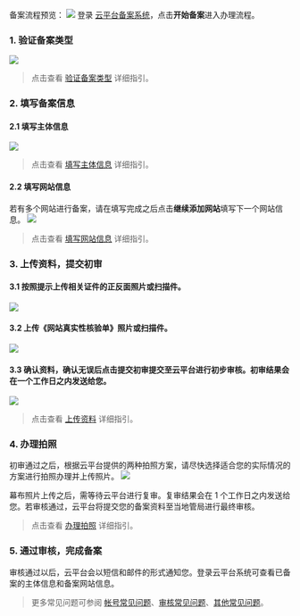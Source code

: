 
备案流程预览：
![](https://mc.qcloudimg.com/static/img/63c6b49b6c53d9cf9ff4f155d7c24971/bb.jpg)
登录 [云平台备案系统](http://tce.fsphere.cn/product/ba)，点击**开始备案**进入办理流程。

### 1. 验证备案类型  
![](http://i.imgur.com/GFpvnkl.png)

>点击查看 [验证备案类型](http://tce.fsphere.cn/document/product/243/9544) 详细指引。

### 2. 填写备案信息
#### 2.1 填写主体信息 
![](http://i.imgur.com/lxTRmT5.jpg)

>点击查看 [填写主体信息](http://tce.fsphere.cn/document/product/243/9546) 详细指引。

#### 2.2 填写网站信息 
若有多个网站进行备案，请在填写完成之后点击**继续添加网站**填写下一个网站信息。
![](http://i.imgur.com/za5Hbas.jpg)

>点击查看 [填写网站信息](http://tce.fsphere.cn/document/product/243/9547) 详细指引。

### 3. 上传资料，提交初审 

#### 3.1 按照提示上传相关证件的正反面照片或扫描件。
![](https://mc.qcloudimg.com/static/img/f0b8851fa0810c0ec43f82c6d28aed1f/buhuo.jpg)

#### 3.2 上传《网站真实性核验单》照片或扫描件。
![](https://mc.qcloudimg.com/static/img/9bf4fbc9db44b9495acdf5dd3baf67a6/buhuo2.jpg)

#### 3.3 确认资料，确认无误后点击**提交初审**提交至云平台进行初步审核。初审结果会在一个工作日之内发送给您。
![](http://i.imgur.com/WNPefYY.jpg)

>点击查看 [上传资料](http://tce.fsphere.cn/document/product/243/9548) 详细指引。

### 4. 办理拍照 

初审通过之后，根据云平台提供的两种拍照方案，请尽快选择适合您的实际情况的方案进行拍照办理并上传照片。
![](https://mc.qcloudimg.com/static/img/f81b53b6a30adc01a16d9bd1b87eeaa2/7+%281%29.jpg)

幕布照片上传之后，需等待云平台进行复审。复审结果会在 1 个工作日之内发送给您。若审核通过，云平台将提交您的备案资料至当地管局进行最终审核。

>点击查看 [办理拍照](http://tce.fsphere.cn/document/product/243/9549) 详细指引。

### 5. 通过审核，完成备案

审核通过以后，云平台会以短信和邮件的形式通知您。登录云平台系统可查看已备案的主体信息和备案网站信息。

>更多常见问题可参阅 [帐号常见问题](http://tce.fsphere.cn/document/product/243/9584)、[审核常见问题](http://tce.fsphere.cn/document/product/243/9590)、[其他常见问题](http://tce.fsphere.cn/document/product/243/9591)。




